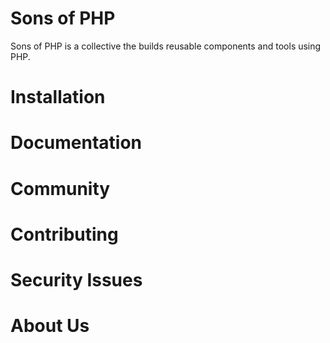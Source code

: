 Sons of PHP
===========

Sons of PHP is a collective the builds reusable components and tools using PHP.

# Installation

# Documentation

# Community

# Contributing

# Security Issues

# About Us
